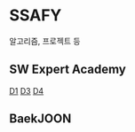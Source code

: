# SSAFY
알고리즘, 프로젝트 등

## SW Expert Academy
[D1](https://github.com/juyeunkim/SSAFY/tree/master/SW_Expert/D1)
[D3](https://github.com/juyeunkim/SSAFY/tree/master/SW_Expert/D3)
[D4](https://github.com/juyeunkim/SSAFY/tree/master/SW_Expert/D4)


## BaekJOON
